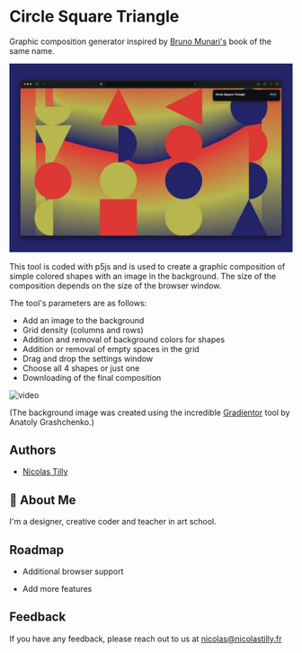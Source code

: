 # Circle Square Triangle

Graphic composition generator inspired by [Bruno Munari's](https://archive.org/details/brunomunarisquar0000muna) book of the same name.

![Capture du site](/screen.jpeg)

This tool is coded with p5js and is used to create a graphic composition of simple colored shapes with an image in the background. The size of the composition depends on the size of the browser window.

The tool's parameters are as follows:

- Add an image to the background
- Grid density (columns and rows)
- Addition and removal of background colors for shapes
- Addition or removal of empty spaces in the grid
- Drag and drop the settings window
- Choose all 4 shapes or just one
- Downloading of the final composition
  

![video](/motion.gif)

(The background image was created using the incredible [Gradientor](https://gradientor.afterimage.cc/) tool by Anatoly Grashchenko.)

## Authors

- [Nicolas Tilly](https://nicolastilly.fr/)


## 🚀 About Me
I'm a designer, creative coder and teacher in art school.


## Roadmap

- Additional browser support

- Add more features


## Feedback

If you have any feedback, please reach out to us at nicolas@nicolastilly.fr
